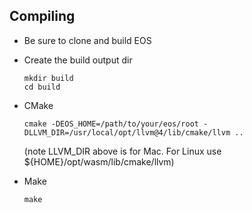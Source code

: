 ## Compiling

- Be sure to clone and build EOS

- Create the build output dir

  ```
  mkdir build
  cd build

  ```

- CMake

  ```
  cmake -DEOS_HOME=/path/to/your/eos/root -DLLVM_DIR=/usr/local/opt/llvm@4/lib/cmake/llvm ..
  ```
  
  (note LLVM_DIR above is for Mac. For Linux use ${HOME}/opt/wasm/lib/cmake/llvm)

- Make

  ```
  make
  ```  
  

